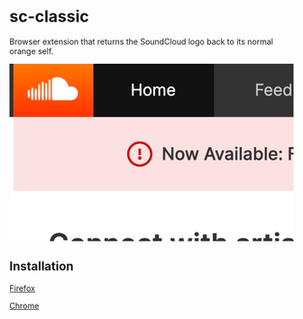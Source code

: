 # sc-classic

Browser extension that returns the SoundCloud logo back to its normal orange self.

![Example](/docs/screenshot.png)

## Installation

[Firefox](https://addons.mozilla.org/addon/soundcloud-classic/)

[Chrome](https://chromewebstore.google.com/detail/soundcloud-classic/cabifpjkbcplghgfgaiphfombednigdd)
